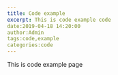 ```yaml
---
title: Code example
excerpt: This is code example code
date:2019-04-18 14:20:00
author:Admin
tags:code,example
categories:code
---
```


This is code example page